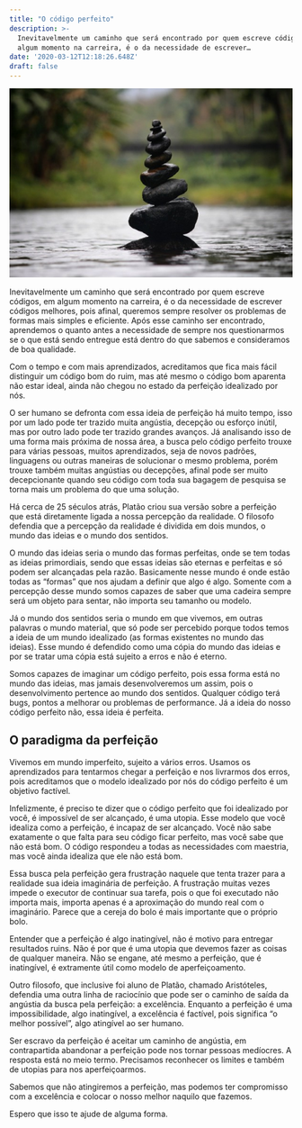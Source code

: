 ```yaml
---
title: "O código perfeito"
description: >-
  Inevitavelmente um caminho que será encontrado por quem escreve códigos, em
  algum momento na carreira, é o da necessidade de escrever…
date: '2020-03-12T12:18:26.648Z'
draft: false
---
```


![](./images/rocks.jpeg)

Inevitavelmente um caminho que será encontrado por quem escreve códigos, em algum momento na carreira, é o da necessidade de escrever códigos melhores, pois afinal, queremos sempre resolver os problemas de formas mais simples e eficiente. Após esse caminho ser encontrado, aprendemos o quanto antes a necessidade de sempre nos questionarmos se o que está sendo entregue está dentro do que sabemos e consideramos de boa qualidade.

Com o tempo e com mais aprendizados, acreditamos que fica mais fácil distinguir um código bom do ruim, mas até mesmo o código bom aparenta não estar ideal, ainda não chegou no estado da perfeição idealizado por nós.

O ser humano se defronta com essa ideia de perfeição há muito tempo, isso por um lado pode ter trazido muita angústia, decepção ou esforço inútil, mas por outro lado pode ter trazido grandes avanços. Já analisando isso de uma forma mais próxima de nossa área, a busca pelo código perfeito trouxe para várias pessoas, muitos aprendizados, seja de novos padrões, linguagens ou outras maneiras de solucionar o mesmo problema, porém trouxe também muitas angústias ou decepções, afinal pode ser muito decepcionante quando seu código com toda sua bagagem de pesquisa se torna mais um problema do que uma solução.

Há cerca de 25 séculos atrás, Platão criou sua versão sobre a perfeição que está diretamente ligada a nossa percepção da realidade. O filosofo defendia que a percepção da realidade é dividida em dois mundos, o mundo das ideias e o mundo dos sentidos.

O mundo das ideias seria o mundo das formas perfeitas, onde se tem todas as ideias primordiais, sendo que essas ideias são eternas e perfeitas e só podem ser alcançadas pela razão. Basicamente nesse mundo é onde estão todas as “formas” que nos ajudam a definir que algo é algo. Somente com a percepção desse mundo somos capazes de saber que uma cadeira sempre será um objeto para sentar, não importa seu tamanho ou modelo.

Já o mundo dos sentidos seria o mundo em que vivemos, em outras palavras o mundo material, que só pode ser percebido porque todos temos a ideia de um mundo idealizado (as formas existentes no mundo das ideias). Esse mundo é defendido como uma cópia do mundo das ideias e por se tratar uma cópia está sujeito a erros e não é eterno.

Somos capazes de imaginar um código perfeito, pois essa forma está no mundo das ideias, mas jamais desenvolveremos um assim, pois o desenvolvimento pertence ao mundo dos sentidos. Qualquer código terá bugs, pontos a melhorar ou problemas de performance. Já a ideia do nosso código perfeito não, essa ideia é perfeita.

## O paradigma da perfeição

Vivemos em mundo imperfeito, sujeito a vários erros. Usamos os aprendizados para tentarmos chegar a perfeição e nos livrarmos dos erros, pois acreditamos que o modelo idealizado por nós do código perfeito é um objetivo factível.

Infelizmente, é preciso te dizer que o código perfeito que foi idealizado por você, é impossível de ser alcançado, é uma utopia. Esse modelo que você idealiza como a perfeição, é incapaz de ser alcançado. Você não sabe exatamente o que falta para seu código ficar perfeito, mas você sabe que não está bom. O código respondeu a todas as necessidades com maestria, mas você ainda idealiza que ele não está bom.

Essa busca pela perfeição gera frustração naquele que tenta trazer para a realidade sua ideia imaginária de perfeição. A frustração muitas vezes impede o executor de continuar sua tarefa, pois o que foi executado não importa mais, importa apenas é a aproximação do mundo real com o imaginário. Parece que a cereja do bolo é mais importante que o próprio bolo.

Entender que a perfeição é algo inatingível, não é motivo para entregar resultados ruins. Não é por que é uma utopia que devemos fazer as coisas de qualquer maneira. Não se engane, até mesmo a perfeição, que é inatingível, é extramente útil como modelo de aperfeiçoamento.

Outro filosofo, que inclusive foi aluno de Platão, chamado Aristóteles, defendia uma outra linha de raciocínio que pode ser o caminho de saída da angústia da busca pela perfeição: a excelência. Enquanto a perfeição é uma impossibilidade, algo inatingível, a excelência é factível, pois significa “o melhor possível”, algo atingível ao ser humano.

Ser escravo da perfeição é aceitar um caminho de angústia, em contrapartida abandonar a perfeição pode nos tornar pessoas medíocres. A resposta está no meio termo. Precisamos reconhecer os limites e também de utopias para nos aperfeiçoarmos.

Sabemos que não atingiremos a perfeição, mas podemos ter compromisso com a excelência e colocar o nosso melhor naquilo que fazemos.

Espero que isso te ajude de alguma forma.
